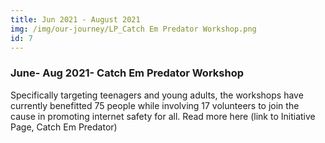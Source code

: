 ```yaml
---
title: Jun 2021 - August 2021
img: /img/our-journey/LP_Catch Em Predator Workshop.png
id: 7
---
```


### June- Aug 2021- Catch Em Predator Workshop
Specifically targeting teenagers and young adults, the workshops have currently benefitted 75 people while involving 17 volunteers to join the cause in promoting internet safety for all. Read more here (link to Initiative Page, Catch Em Predator)